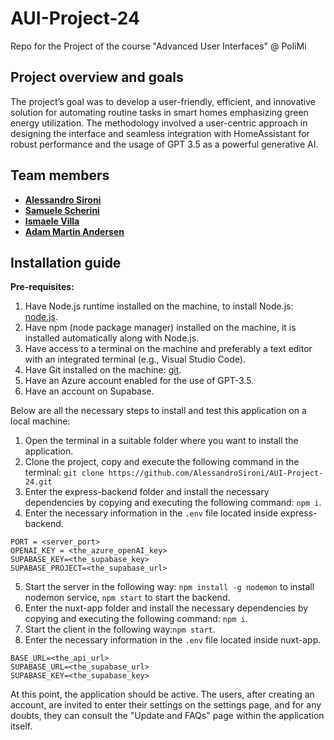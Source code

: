 # AUI-Project-24

Repo for the Project of the course "Advanced User Interfaces" @ PoliMi

## Project overview and goals

The project’s goal was to develop a user-friendly, efficient, and innovative solution for automating routine tasks in smart homes emphasizing green energy utilization. The methodology involved a user-centric approach in designing the interface and seamless integration with HomeAssistant for robust performance and the usage of GPT 3.5 as a powerful generative AI.

## Team members

-   [**Alessandro Sironi**](https://github.com/AlessandroSironi)
-   [**Samuele Scherini**](https://github.com/ScheriniSamuele)
-   [**Ismaele Villa**](https://github.com/ismaelevilla15)
-   [**Adam Martin Andersen**](https://github.com/adaan1)

## Installation guide

**Pre-requisites:**

1. Have Node.js runtime installed on the machine, to install Node.js: [node.js](https://nodejs.org/).
2. Have npm (node package manager) installed on the machine, it is installed automatically along with Node.js.
3. Have access to a terminal on the machine and preferably a text editor with an integrated terminal (e.g., Visual Studio Code).
4. Have Git installed on the machine: [git](https://git-scm.com/).
5. Have an Azure account enabled for the use of GPT-3.5.
6. Have an account on Supabase.

Below are all the necessary steps to install and test this application on a local machine:

1. Open the terminal in a suitable folder where you want to install the application.
2. Clone the project, copy and execute the following command in the terminal: `git clone https://github.com/AlessandroSironi/AUI-Project-24.git`
3. Enter the express-backend folder and install the necessary dependencies by copying and executing the following command:
   `npm i`.
4. Enter the necessary information in the `.env` file located inside express-backend.

```
PORT = <server_port>
OPENAI_KEY = <the_azure_openAI_key>
SUPABASE_KEY=<the_supabase_key>
SUPABASE_PROJECT=<the_supabase_url>
```

5. Start the server in the following way:
   `npm install -g nodemon` to install nodemon service,
   `npm start` to start the backend.
6. Enter the nuxt-app folder and install the necessary dependencies by copying and executing the following command: `npm i`.
7. Start the client in the following way:`npm start`.
8. Enter the necessary information in the `.env` file located inside nuxt-app.

```
BASE_URL=<the_api_url>
SUPABASE_URL=<the_supabase_url>
SUPABASE_KEY=<the_supabase_key>
```

At this point, the application should be active. The users, after creating an account, are invited to enter their settings on the settings page, and for any doubts, they can consult the "Update and FAQs" page within the application itself.
